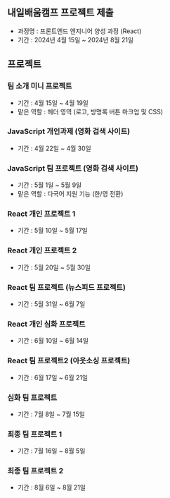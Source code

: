 ﻿## 내일배움캠프 프로젝트 제출
- 과정명 : 프론트엔드 엔지니어 양성 과정 (React)
- 기간 : 2024년 4월 15일 ~ 2024년 8월 21일
## 프로젝트
### 팀 소개 미니 프로젝트
- 기간 : 4월 15일 ~ 4월 19일
- 맡은 역할 : 헤더 영역 (로고, 방명록 버튼 마크업 및 CSS)
### JavaScript 개인과제 (영화 검색 사이트)
- 기간 : 4월 22일 ~ 4월 30일
### JavaScript 팀 프로젝트 (영화 검색 사이트)
- 기간 : 5월 1일 ~ 5월 9일
- 맡은 역할 : 다국어 지원 기능 (한/영 전환)
### React 개인 프로젝트 1
- 기간 : 5월 10일 ~ 5월 17일
### React 개인 프로젝트 2
- 기간 : 5월 20일 ~ 5월 30일
### React 팀 프로젝트 (뉴스피드 프로젝트)
- 기간 : 5월 31일 ~ 6월 7일
### React 개인 심화 프로젝트
- 기간 : 6월 10일 ~ 6월 14일
### React 팀 프로젝트2 (아웃소싱 프로젝트)
- 기간 : 6월 17일 ~ 6월 21일
### 심화 팀 프로젝트
- 기간 : 7월 8일 ~ 7월 15일
### 최종 팀 프로젝트 1
- 기간 : 7월 16일 ~ 8월 5일
### 최종 팀 프로젝트 2
- 기간 : 8월 6일 ~ 8월 21일
